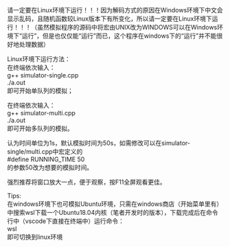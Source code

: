 请一定要在Linux环境下运行！！！因为解码方式的原因在Windows环境下中文会显示乱码，且随机函数较Linux版本下有所变化，所以请一定要在Linux环境下运行！！！（虽然模拟程序的源码中将宏由UNIX改为WINDOWS可以在Windows环境下“运行”，但是也仅仅能“运行”而已，这个程序在windows下的“运行”并不能很好地处理数据）

Linux环境下运行方法：  
在终端依次输入：  
g++ simulator-single.cpp  
./a.out  
即可开始单队列的模拟；

在终端依次输入：  
g++ simulator-multi.cpp  
./a.out  
即可开始多队列的模拟。  

认为时间单位为1s，默认模拟时间为50s，如需修改可以在simulator-single/multi.cpp中宏定义的  
#define RUNNING_TIME 50    
的参数50改为想要的模拟时间。  

强烈推荐将窗口放大一点，便于观察，按F11全屏观看更佳。

Tips:  
在windows环境下也可模拟Ubuntu环境，只需在windows商店（开始菜单里有）中搜索wsl下载一个Ubuntu18.04内核（笔者开发时的版本），下载完成后在命令行中（vscode下直接在终端中）运行命令：    
wsl    
即可切换到linux环境
